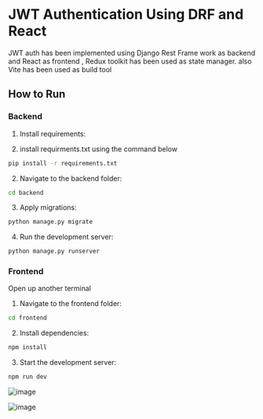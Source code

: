 # JWT Authentication Using DRF and React

JWT auth has been implemented using Django Rest Frame work as backend and React as frontend , Redux toolkit has been used as state manager. also Vite has been used as build tool

## How to Run

### Backend

1. Install requirements:

1. install requirments.txt using the command below

```bash
pip install -r requirements.txt
```

2. Navigate to the backend folder:

```bash
cd backend
```

3. Apply migrations:

```bash
python manage.py migrate
```

4. Run the development server:

```bash
python manage.py runserver
```

### Frontend

Open up another terminal

1. Navigate to the frontend folder:

```bash
cd frontend
```

2. Install dependencies:

```bash
npm install
```

3. Start the development server:

```bash
npm run dev
```

![image](https://github.com/ht21992/React-DRF-Session-Based-Auth/assets/47816410/a666163a-f43e-40bc-98ee-676a73fa9a82)

![image](https://github.com/ht21992/React-DRF-Session-Based-Auth/assets/47816410/326a75be-8179-483e-a661-ce06159233f4)
